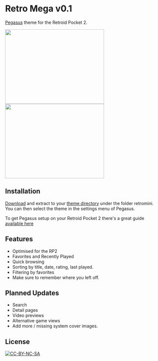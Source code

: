# Retro Mega v0.1
[Pegasus](https://pegasus-frontend.org) theme for the Retroid Pocket 2.

<img src="https://github.com/djfumberger/retromini/raw/main/screenshots/homescreen-snes.png" width="320" height="240">
<img src="https://github.com/djfumberger/retromini/raw/main/screenshots/games-snes.png" width="320" height="240">

## Installation

[Download](https://github.com/djfumberger/retromega/archive/main.zip) and extract to your [theme directory](http://pegasus-frontend.org/docs/user-guide/installing-themes) under the folder retromini. You can then select the theme in the settings menu of Pegasus.

To get Pegasus setup on your Retroid Pocket 2 there's a great guide [available here](https://basvroegop.nl/pegasus)

## Features 
* Optimised for the RP2
* Favorites and Recently Played
* Quick browsing
* Sorting by title, date, rating, last played.
* Filtering by favorites
* Make sure to remember where you left off.

## Planned Updates
* Search
* Detail pages
* Video previews
* Alternative game views
* Add more / missing system cover images.

## License

[![CC-BY-NC-SA](https://i.creativecommons.org/l/by-nc-sa/4.0/88x31.png)](http://creativecommons.org/licenses/by-nc-sa/4.0/)


